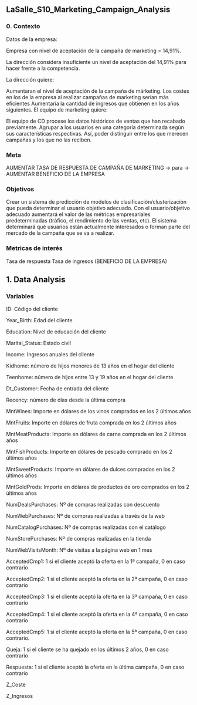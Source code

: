 ## LaSalle_S10_Marketing_Campaign_Analysis

### 0. Contexto
Datos de la empresa:

Empresa con nivel de aceptación de la campaña de marketing = 14,91%.

La dirección considera insuficiente un nivel de aceptación del 14,91% para hacer frente a la competencia.

La dirección quiere:

Aumentaran el nivel de aceptación de la campaña de márketing.
Los costes en los de la empresa al realizar campañas de marketing serían más eficientes
Aumentaría la cantidad de ingresos que obtienen en los años siguientes.
El equipo de marketing quiere:

El equipo de CD procese los datos históricos de ventas que han recabado previamente.
Agrupar a los usuarios en una categoría determinada según sus características respectivas.
Así, poder distinguir entre los que merecen campañas y los que no las reciben.

### Meta
AUMENTAR TASA DE RESPUESTA DE CAMPAÑA DE MARKETING -> para -> AUMENTAR BENEFICIO DE LA EMPRESA

### Objetivos
Crear un sistema de predicción de modelos de clasificación/clusterización que pueda determinar el usuario objetivo adecuado.
Con el usuario/objetivo adecuado aumentará el valor de las métricas empresariales predeterminadas (tráfico, el rendimiento de las ventas, etc).
El sistema determinará qué usuarios están actualmente interesados o forman parte del mercado de la campaña que se va a realizar.

### Metricas de interés
Tasa de respuesta
Tasa de ingresos (BENEFICIO DE LA EMPRESA)

## 1. Data Analysis

### Variables
ID: Código del cliente

Year_Birth: Edad del cliente

Education: Nivel de educación del cliente

Marital_Status: Estado civil

Income: Ingresos anuales del cliente

Kidhome: número de hijos menores de 13 años en el hogar del cliente

Teenhome: número de hijos entre 13 y 19 años en el hogar del cliente

Dt_Customer: Fecha de entrada del cliente

Recency: número de días desde la última compra

MntWines: Importe en dólares de los vinos comprados en los 2 últimos años

MntFruits: Importe en dólares de fruta comprada en los 2 últimos años

MntMeatProducts: Importe en dólares de carne comprada en los 2 últimos años

MntFishProducts: Importe en dólares de pescado comprado en los 2 últimos años

MntSweetProducts: Importe en dólares de dulces comprados en los 2 últimos años

MntGoldProds: Importe en dólares de productos de oro comprados en los 2 últimos años

NumDealsPurchases: Nº de compras realizadas con descuento

NumWebPurchases: Nº de compras realizadas a través de la web

NumCatalogPurchases: Nº de compras realizadas con el catálogo

NumStorePurchases: Nº de compras realizadas en la tienda

NumWebVisitsMonth: Nº de visitas a la página web en 1 mes

AcceptedCmp1: 1 si el cliente aceptó la oferta en la 1ª campaña, 0 en caso contrario

AcceptedCmp2: 1 si el cliente aceptó la oferta en la 2ª campaña, 0 en caso contrario

AcceptedCmp3: 1 si el cliente aceptó la oferta en la 3ª campaña, 0 en caso contrario

AcceptedCmp4: 1 si el cliente aceptó la oferta en la 4ª campaña, 0 en caso contrario

AcceptedCmp5: 1 si el cliente aceptó la oferta en la 5ª campaña, 0 en caso contrario.

Queja: 1 si el cliente se ha quejado en los últimos 2 años, 0 en caso contrario

Respuesta: 1 si el cliente aceptó la oferta en la última campaña, 0 en caso contrario

Z_Coste

Z_Ingresos
